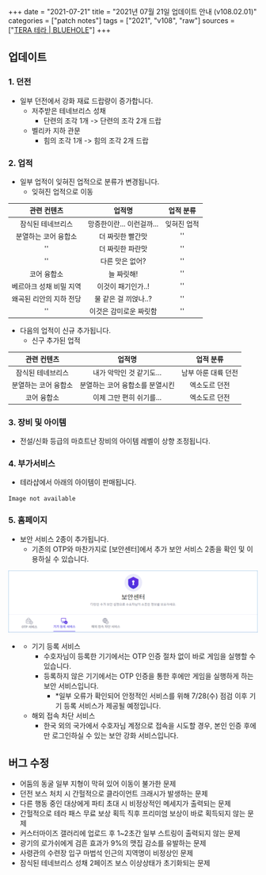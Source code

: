 +++
date = "2021-07-21"
title = "2021년 07월 21일 업데이트 안내 (v108.02.01)"
categories = ["patch notes"]
tags = ["2021", "v108", "raw"]
sources = ["[TERA 테라 | BLUEHOLE](https://playtera.co.kr/news/updates/481)"]
+++

[1]: /images/patch/v108-02-01_01.png

## 업데이트

### **1.** 던전
- 일부 던전에서 강화 재료 드랍량이 증가합니다.
  - 저주받은 테네브리스 성채
    - 단련의 조각 1개 -> 단련의 조각 2개 드랍
  - 벨리카 지하 관문
    - 힘의 조각 1개 -> 힘의 조각 2개 드랍

### **2.** 업적
- 일부 업적이 잊혀진 업적으로 분류가 변경됩니다.
  - 잊혀진 업적으로 이동

| 관련 컨텐츠 | 업적명 | 업적 분류 |
| :-: | :-: | :-: |
| 잠식된 테네브리스 | 망증한이란... 이런걸까... | 잊혀진 업적 |
| 분열하는 코어 융합소 | 더 짜릿한 빨간맛 |''|
|''| 더 짜릿한 파란맛 |''|
|''| 다른 맛은 없어? |''|
| 코어 융합소 | 늘 짜릿해! |''|
| 베르아크 성채 비밀 지역 | 이것이 패기인가..! |''|
| 왜곡된 리안의 지하 전당 | 물 같은 걸 끼얹나..? |''|
|''| 이것은 감미로운 짜릿함 |''|

- 다음의 업적이 신규 추가됩니다.
  - 신구 추가된 업적

| 관련 컨텐츠 | 업적명 | 업적 분류 |
| :-: | :-: | :-: |
| 잠식된 테네브리스 | 내가 악막인 것 같기도... | 남부 아룬 대륙 던전 |
| 분열하는 코어 융합소 | 분열하는 코어 융합소를 분열시킨 | 엑소도르 던전 |
| 코어 융합소 | 이제 그만 편히 쉬기를... | 엑소도르 던전 |

### **3.** 장비 및 아이템
- 전설/신화 등급의 마흐트난 장비의 아이템 레벨이 상향 조정됩니다.

### **4.** 부가서비스
- 테라샵에서 아래의 아이템이 판매됩니다.

`Image not available`

### **5.** 홈페이지
- 보안 서비스 2종이 추가됩니다.
  - 기존의 OTP와 마찬가지로 [보안센터]에서 추가 보안 서비스 2종을 확인 및 이용하실 수 있습니다.

![1]

- 
  - 기기 등록 서비스
    - 수호자님이 등록한 기기에서는 OTP 인증 절차 없이 바로 게임을 실행할 수 있습니다.
    - 등록하지 않은 기기에서는 OTP 인증을 통한 후에만 게임을 실행하게 하는 보안 서비스입니다.
      - *일부 오류가 확인되어 안정적인 서비스를 위해 7/28(수) 점검 이후 기기 등록 서비스가 제공될 예정입니다.
  - 해외 접속 차단 서비스
    - 한국 외의 국가에서 수호자님 계정으로 접속을 시도할 경우, 본인 인증 후에만 로그인하실 수 있는 보안 강화 서비스입니다.

## 버그 수정

- 어둠의 동굴 일부 지형이 막혀 있어 이동이 불가한 문제
- 던전 보스 처치 시 간헐적으로 클라이언트 크래시가 발생하는 문제
- 다른 행동 중인 대상에게 파티 초대 시 비정상적인 메세지가 출력되는 문제
- 간헐적으로 테라 패스 무료 보상 획득 직후 프리미엄 보상이 바로 획득되지 않는 문제
- 커스터마이즈 갤러리에 업로드 후 1~2초간 일부 스트링이 출력되지 않는 문제
- 광기의 로가쉬에게 검흔 효과가 9%의 맷집 감소를 유발하는 문제
- 사령관의 수련장 입구 마법석 인근의 지역명이 비정상인 문제
- 잠식된 테네브리스 성채 2페이즈 보스 이상상태가 초기화되는 문제
